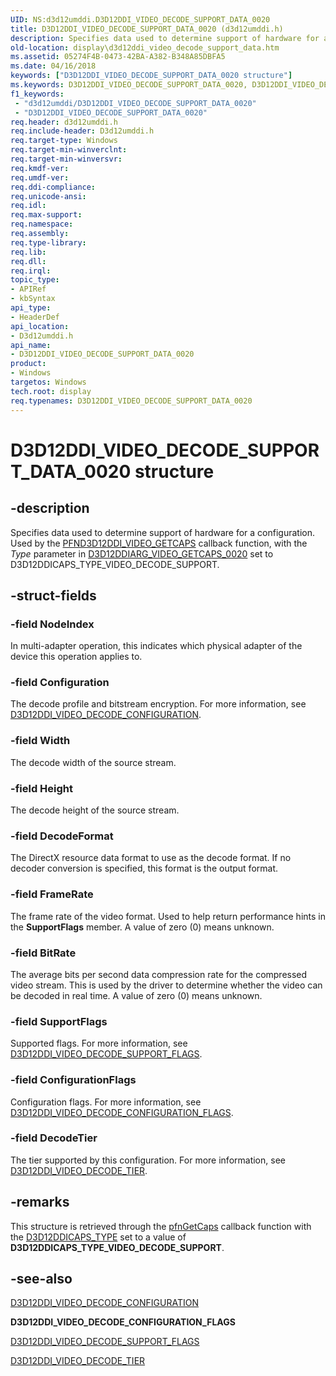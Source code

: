 ```yaml
---
UID: NS:d3d12umddi.D3D12DDI_VIDEO_DECODE_SUPPORT_DATA_0020
title: D3D12DDI_VIDEO_DECODE_SUPPORT_DATA_0020 (d3d12umddi.h)
description: Specifies data used to determine support of hardware for a configuration.
old-location: display\d3d12ddi_video_decode_support_data.htm
ms.assetid: 05274F4B-0473-42BA-A382-B348A85DBFA5
ms.date: 04/16/2018
keywords: ["D3D12DDI_VIDEO_DECODE_SUPPORT_DATA_0020 structure"]
ms.keywords: D3D12DDI_VIDEO_DECODE_SUPPORT_DATA_0020, D3D12DDI_VIDEO_DECODE_SUPPORT_DATA_0020 structure [Display Devices], d3d12umddi/D3D12DDI_VIDEO_DECODE_SUPPORT_DATA_0020, display.d3d12ddi_video_decode_support_data
f1_keywords:
 - "d3d12umddi/D3D12DDI_VIDEO_DECODE_SUPPORT_DATA_0020"
 - "D3D12DDI_VIDEO_DECODE_SUPPORT_DATA_0020"
req.header: d3d12umddi.h
req.include-header: D3d12umddi.h
req.target-type: Windows
req.target-min-winverclnt:
req.target-min-winversvr:
req.kmdf-ver:
req.umdf-ver:
req.ddi-compliance:
req.unicode-ansi:
req.idl:
req.max-support:
req.namespace:
req.assembly:
req.type-library:
req.lib:
req.dll:
req.irql:
topic_type:
- APIRef
- kbSyntax
api_type:
- HeaderDef
api_location:
- D3d12umddi.h
api_name:
- D3D12DDI_VIDEO_DECODE_SUPPORT_DATA_0020
product:
- Windows
targetos: Windows
tech.root: display
req.typenames: D3D12DDI_VIDEO_DECODE_SUPPORT_DATA_0020
---
```


# D3D12DDI_VIDEO_DECODE_SUPPORT_DATA_0020 structure


## -description


Specifies data used to determine support of hardware for a configuration. Used by the [PFND3D12DDI_VIDEO_GETCAPS](nc-d3d12umddi-pfnd3d12ddi_video_getcaps.md) callback function, with the *Type* parameter in [D3D12DDIARG_VIDEO_GETCAPS_0020](ns-d3d12umddi-d3d12ddiarg_video_getcaps_0020.md) set to D3D12DDICAPS_TYPE_VIDEO_DECODE_SUPPORT.


## -struct-fields




### -field NodeIndex

In multi-adapter operation, this indicates which physical adapter of the device this operation applies to.


### -field Configuration

The decode profile and bitstream encryption. For more information, see [D3D12DDI_VIDEO_DECODE_CONFIGURATION](ns-d3d12umddi-d3d12ddi_video_decode_configuration_0020.md).


### -field Width

The decode width of the source stream.


### -field Height

The decode height of the source stream.


### -field DecodeFormat

The DirectX resource data format to use as the decode format. If no decoder conversion is specified, this format is the output format.


### -field FrameRate

The frame rate of the video format. Used to help return performance hints in the <b>SupportFlags</b> member. A value of zero (0) means unknown.


### -field BitRate

The average bits per second data compression rate for the compressed video stream. This is used by the driver to determine whether the video can be decoded in real time. A value of zero (0) means unknown.


### -field SupportFlags

Supported flags. For more information, see <a href="https://docs.microsoft.com/windows-hardware/drivers/ddi/d3d12umddi/ne-d3d12umddi-d3d12ddi_video_decode_support_flags_0020">D3D12DDI_VIDEO_DECODE_SUPPORT_FLAGS</a>.


### -field ConfigurationFlags

Configuration flags. For more information, see <a href="https://docs.microsoft.com/windows-hardware/drivers/ddi/d3d12umddi/ne-d3d12umddi-d3d12ddi_video_decode_configuration_flags_0020">D3D12DDI_VIDEO_DECODE_CONFIGURATION_FLAGS</a>.


### -field DecodeTier

The tier supported by this configuration.  For more information, see <a href="https://docs.microsoft.com/windows-hardware/drivers/ddi/d3d12umddi/ne-d3d12umddi-d3d12ddi_video_decode_tier_0020">D3D12DDI_VIDEO_DECODE_TIER</a>.


## -remarks



This structure is retrieved through the <a href="https://docs.microsoft.com/windows-hardware/drivers/ddi/d3d12umddi/nc-d3d12umddi-pfnd3d12ddi_video_getcaps">pfnGetCaps</a> callback function  with the <a href="https://docs.microsoft.com/windows-hardware/drivers/ddi/d3d12umddi/ne-d3d12umddi-d3d12ddicaps_type">D3D12DDICAPS_TYPE</a> set to a value of <b>D3D12DDICAPS_TYPE_VIDEO_DECODE_SUPPORT</b>.




## -see-also




<a href="https://docs.microsoft.com/windows-hardware/drivers/ddi/d3d12umddi/ne-d3d12umddi-d3d12ddi_video_decode_configuration_flags_0020">D3D12DDI_VIDEO_DECODE_CONFIGURATION</a>



<b>D3D12DDI_VIDEO_DECODE_CONFIGURATION_FLAGS</b>



<a href="https://docs.microsoft.com/windows-hardware/drivers/ddi/d3d12umddi/ne-d3d12umddi-d3d12ddi_video_decode_support_flags_0020">D3D12DDI_VIDEO_DECODE_SUPPORT_FLAGS</a>



<a href="https://docs.microsoft.com/windows-hardware/drivers/ddi/d3d12umddi/ne-d3d12umddi-d3d12ddi_video_decode_tier_0020">D3D12DDI_VIDEO_DECODE_TIER</a>
 

 

